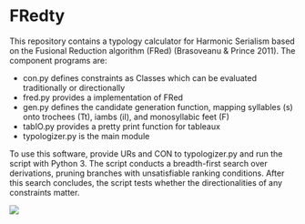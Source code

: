 # FRedty

This repository contains a typology calculator for Harmonic Serialism based on the Fusional Reduction algorithm (FRed) (Brasoveanu & Prince 2011). The component programs are:

*    con.py defines constraints as Classes which can be evaluated traditionally or directionally
*    fred.py provides a implementation of FRed
*    gen.py defines the candidate generation function, mapping syllables (s) onto trochees (Tt), iambs (iI), and monosyllabic feet (F)
*    tabIO.py provides a pretty print function for tableaux
*    typologizer.py is the main module

To use this software, provide URs and CON to typologizer.py and run the script with Python 3. The script conducts a breadth-first search over derivations, pruning branches with unsatisfiable ranking conditions. After this search concludes, the script tests whether the directionalities of any constraints matter.

![](anifred.gif)
